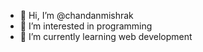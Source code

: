 - 👋 Hi, I’m @chandanmishrak
- 👀 I’m interested in programming
- 🌱 I’m currently learning web development

<!---
chandanmishrak/chandanmishrak is a ✨ special ✨ repository because its `README.md` (this file) appears on your GitHub profile.
You can click the Preview link to take a look at your changes.
--->
